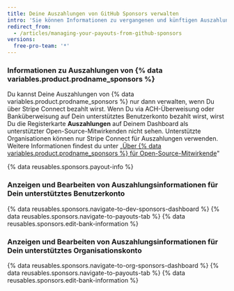 ```yaml
---
title: Deine Auszahlungen von GitHub Sponsors verwalten
intro: 'Sie können Informationen zu vergangenen und künftigen Auszahlungen von {% data variables.product.prodname_sponsors %} einsehen und Ihre Bankdaten bearbeiten.'
redirect_from:
  - /articles/managing-your-payouts-from-github-sponsors
versions:
  free-pro-team: '*'
---
```


### Informationen zu Auszahlungen von {% data variables.product.prodname_sponsors %}

Du kannst Deine Auszahlungen von {% data variables.product.prodname_sponsors %} nur dann verwalten, wenn Du über Stripe Connect bezahlt wirst. Wenn Du via ACH-Überweisung oder Banküberweisung auf Dein unterstütztes Benutzerkonto bezahlt wirst, wirst Du die Registerkarte **Auszahlungen** auf Deinem Dashboard als unterstützter Open-Source-Mitwirkenden nicht sehen. Unterstützte Organisationen können nur Stripe Connect für Auszahlungen verwenden. Weitere Informationen findest du unter „[Über {% data variables.product.prodname_sponsors %} für Open-Source-Mitwirkende](/github/supporting-the-open-source-community-with-github-sponsors/about-github-sponsors-for-open-source-contributors#sponsorship-payouts)"

{% data reusables.sponsors.payout-info %}

### Anzeigen und Bearbeiten von Auszahlungsinformationen für Dein unterstütztes Benutzerkonto

{% data reusables.sponsors.navigate-to-dev-sponsors-dashboard %}
{% data reusables.sponsors.navigate-to-payouts-tab %}
{% data reusables.sponsors.edit-bank-information %}

### Anzeigen und Bearbeiten von Auszahlungsinformationen für Dein unterstütztes Organisationskonto

{% data reusables.sponsors.navigate-to-org-sponsors-dashboard %}
{% data reusables.sponsors.navigate-to-payouts-tab %}
{% data reusables.sponsors.edit-bank-information %}
